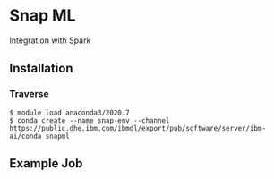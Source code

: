 # Snap ML

Integration with Spark

## Installation

### Traverse

```
$ module load anaconda3/2020.7
$ conda create --name snap-env --channel https://public.dhe.ibm.com/ibmdl/export/pub/software/server/ibm-ai/conda snapml
```

## Example Job

